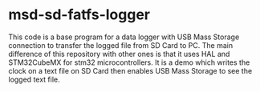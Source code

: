 # msd-sd-fatfs-logger


This code is a base program for a data logger with USB Mass Storage connection to transfer the logged file from SD Card to PC. The main difference of this repository with other ones is that it uses HAL and STM32CubeMX for stm32 microcontrollers.
 It is a demo which writes the clock on a text file on SD Card then enables USB Mass Storage to see the logged text file.
